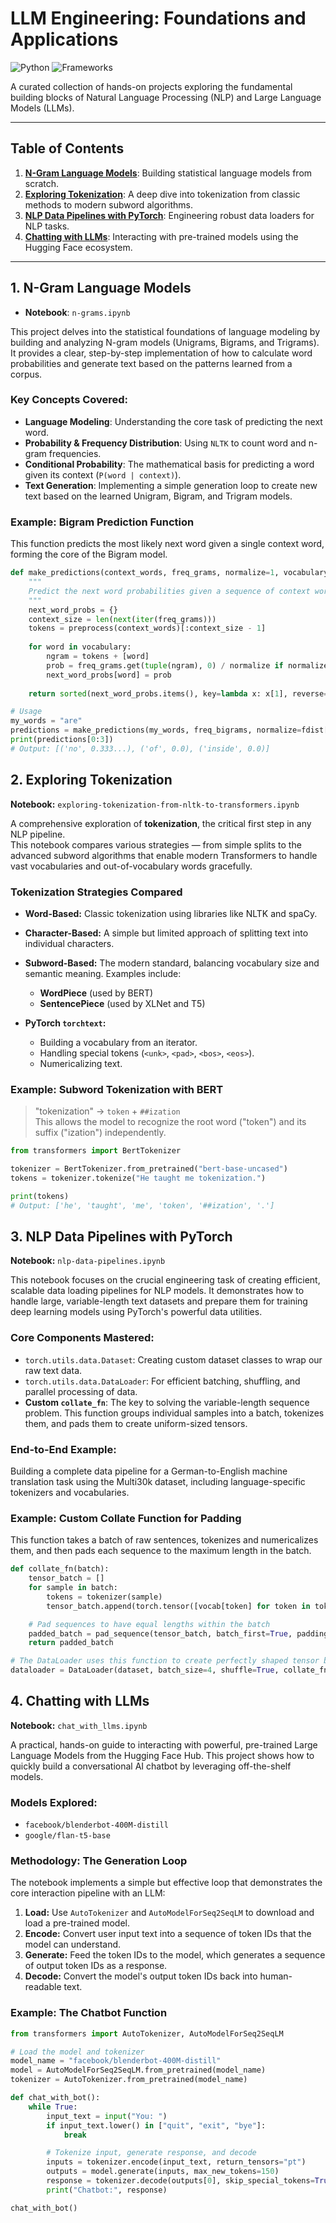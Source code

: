 # LLM Engineering: Foundations and Applications

![Python](https://img.shields.io/badge/Python-3.9%2B-blue?style=for-the-badge&logo=python)
![Frameworks](https://img.shields.io/badge/Frameworks-PyTorch_|_Transformers_|_NLTK-orange?style=for-the-badge)

A curated collection of hands-on projects exploring the fundamental building blocks of Natural Language Processing (NLP) and Large Language Models (LLMs).

---

## Table of Contents
1.  [**N-Gram Language Models**](#1-n-gram-language-models): Building statistical language models from scratch.
2.  [**Exploring Tokenization**](#2-exploring-tokenization): A deep dive into tokenization from classic methods to modern subword algorithms.
3.  [**NLP Data Pipelines with PyTorch**](#3-nlp-data-pipelines-with-pytorch): Engineering robust data loaders for NLP tasks.
4.  [**Chatting with LLMs**](#4-chatting-with-llms): Interacting with pre-trained models using the Hugging Face ecosystem.

---

## 1. N-Gram Language Models

* **Notebook**: `n-grams.ipynb`

This project delves into the statistical foundations of language modeling by building and analyzing N-gram models (Unigrams, Bigrams, and Trigrams). It provides a clear, step-by-step implementation of how to calculate word probabilities and generate text based on the patterns learned from a corpus.

### Key Concepts Covered:
-   **Language Modeling**: Understanding the core task of predicting the next word.
-   **Probability & Frequency Distribution**: Using `NLTK` to count word and n-gram frequencies.
-   **Conditional Probability**: The mathematical basis for predicting a word given its context (`P(word | context)`).
-   **Text Generation**: Implementing a simple generation loop to create new text based on the learned Unigram, Bigram, and Trigram models.

### Example: Bigram Prediction Function
This function predicts the most likely next word given a single context word, forming the core of the Bigram model.
```python
def make_predictions(context_words, freq_grams, normalize=1, vocabulary=vocabulary):
    """
    Predict the next word probabilities given a sequence of context words.
    """
    next_word_probs = {}
    context_size = len(next(iter(freq_grams)))
    tokens = preprocess(context_words)[:context_size - 1]
    
    for word in vocabulary:
        ngram = tokens + [word]
        prob = freq_grams.get(tuple(ngram), 0) / normalize if normalize != 0 else freq_grams.get(tuple(ngram), 0)
        next_word_probs[word] = prob
    
    return sorted(next_word_probs.items(), key=lambda x: x[1], reverse=True)

# Usage
my_words = "are"
predictions = make_predictions(my_words, freq_bigrams, normalize=fdist['are'])
print(predictions[0:3])
# Output: [('no', 0.333...), ('of', 0.0), ('inside', 0.0)]

```

## 2. Exploring Tokenization

**Notebook:** `exploring-tokenization-from-nltk-to-transformers.ipynb`

A comprehensive exploration of **tokenization**, the critical first step in any NLP pipeline.  
This notebook compares various strategies — from simple splits to the advanced subword algorithms that enable modern Transformers to handle vast vocabularies and out-of-vocabulary words gracefully.

### Tokenization Strategies Compared
- **Word-Based:** Classic tokenization using libraries like NLTK and spaCy.  
- **Character-Based:** A simple but limited approach of splitting text into individual characters.  
- **Subword-Based:** The modern standard, balancing vocabulary size and semantic meaning. Examples include:
  - **WordPiece** (used by BERT)  
  - **SentencePiece** (used by XLNet and T5)  

- **PyTorch `torchtext`:**  
  - Building a vocabulary from an iterator.  
  - Handling special tokens (`<unk>`, `<pad>`, `<bos>`, `<eos>`).  
  - Numericalizing text.

### Example: Subword Tokenization with BERT
> "tokenization" → `token` + `##ization`  
This allows the model to recognize the root word ("token") and its suffix ("ization") independently.

```python
from transformers import BertTokenizer

tokenizer = BertTokenizer.from_pretrained("bert-base-uncased")
tokens = tokenizer.tokenize("He taught me tokenization.")

print(tokens)
# Output: ['he', 'taught', 'me', 'token', '##ization', '.']
```


## 3. NLP Data Pipelines with PyTorch

**Notebook:** `nlp-data-pipelines.ipynb`

This notebook focuses on the crucial engineering task of creating efficient, scalable data loading pipelines for NLP models. It demonstrates how to handle large, variable-length text datasets and prepare them for training deep learning models using PyTorch's powerful data utilities.

### Core Components Mastered:
- `torch.utils.data.Dataset`: Creating custom dataset classes to wrap our raw text data.
- `torch.utils.data.DataLoader`: For efficient batching, shuffling, and parallel processing of data.
- **Custom `collate_fn`**: The key to solving the variable-length sequence problem. This function groups individual samples into a batch, tokenizes them, and pads them to create uniform-sized tensors.

### End-to-End Example:
Building a complete data pipeline for a German-to-English machine translation task using the Multi30k dataset, including language-specific tokenizers and vocabularies.

### Example: Custom Collate Function for Padding
This function takes a batch of raw sentences, tokenizes and numericalizes them, and then pads each sequence to the maximum length in the batch.

```python
def collate_fn(batch):
    tensor_batch = []
    for sample in batch:
        tokens = tokenizer(sample)
        tensor_batch.append(torch.tensor([vocab[token] for token in tokens]))

    # Pad sequences to have equal lengths within the batch
    padded_batch = pad_sequence(tensor_batch, batch_first=True, padding_value=PAD_IDX)
    return padded_batch

# The DataLoader uses this function to create perfectly shaped tensor batches
dataloader = DataLoader(dataset, batch_size=4, shuffle=True, collate_fn=collate_fn)
```




## 4. Chatting with LLMs

**Notebook:** `chat_with_llms.ipynb`

A practical, hands-on guide to interacting with powerful, pre-trained Large Language Models from the Hugging Face Hub. This project shows how to quickly build a conversational AI chatbot by leveraging off-the-shelf models.

### Models Explored:
- `facebook/blenderbot-400M-distill`
- `google/flan-t5-base`

### Methodology: The Generation Loop
The notebook implements a simple but effective loop that demonstrates the core interaction pipeline with an LLM:

1. **Load:** Use `AutoTokenizer` and `AutoModelForSeq2SeqLM` to download and load a pre-trained model.  
2. **Encode:** Convert user input text into a sequence of token IDs that the model can understand.  
3. **Generate:** Feed the token IDs to the model, which generates a sequence of output token IDs as a response.  
4. **Decode:** Convert the model's output token IDs back into human-readable text.  

### Example: The Chatbot Function
``` python
from transformers import AutoTokenizer, AutoModelForSeq2SeqLM

# Load the model and tokenizer
model_name = "facebook/blenderbot-400M-distill"
model = AutoModelForSeq2SeqLM.from_pretrained(model_name)
tokenizer = AutoTokenizer.from_pretrained(model_name)

def chat_with_bot():
    while True:
        input_text = input("You: ")
        if input_text.lower() in ["quit", "exit", "bye"]:
            break

        # Tokenize input, generate response, and decode
        inputs = tokenizer.encode(input_text, return_tensors="pt")
        outputs = model.generate(inputs, max_new_tokens=150)
        response = tokenizer.decode(outputs[0], skip_special_tokens=True).strip()
        print("Chatbot:", response)

chat_with_bot()

```
